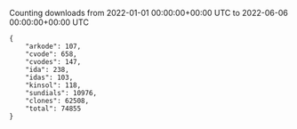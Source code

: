 
Counting downloads from 2022-01-01 00:00:00+00:00 UTC to 2022-06-06 00:00:00+00:00 UTC

```
{
    "arkode": 107,
    "cvode": 658,
    "cvodes": 147,
    "ida": 238,
    "idas": 103,
    "kinsol": 118,
    "sundials": 10976,
    "clones": 62508,
    "total": 74855
}
```

